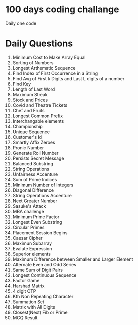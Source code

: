 # 100 days coding challange

Daily one code 

# Daily Questions

1. Minimum Cost to Make Array Equal
2. Sorting of Numbers
3. Longest Arthematic Sequence
4. Find Index of First Occurrence in a String
5. Find Avg of First k Digits and Last L digits of a number
6. Find Key
7. Length of Last Word
8. Maximum Streak
9. Stock and Prices
10. Covid and Theatre Tickets
11. Chef and Fruits
12. Longest Common Prefix
13. Interchangable elements
14. Championship
15. Unique Sequence
16. Customer's Id
17. Smartly Affix Zeroes
18. Pronic Number
19. Generate Roll Number
20. Persists Secret Message
21. Balanced Substring
22. String Operations
23. Unfairness Accenture
24. Sum of Prime Indices
25. Minimum Number of Integers
26. Diagonal Difference
27. String Operations Accenture
28. Next Greater Number
29. Sasuke's Attack
30. MBA challenge
31. Minimum Prime Factor
32. Longest Even Substring
33. Circular Primes
34. Placement Session Begins
35. Caesar Cipher
36. Maximun Subarray
37. Evalute Expression
38. Superior elements
39. Maximum Difference between Smaller and Larger Element
40. Alternate Even and Odd Series
41. Same Sum of Digit Pairs
42. Longest Continuous Sequence
43. Factor Game
44. Harshad Matrix
45. 4 digit OTP
46. Kth Non Repeating Character
47. Summation Set
48. Matrix with All Digits
49. Closest(Next) Fib or Prime
50. MCQ Result


